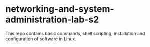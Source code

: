 # networking-and-system-administration-lab-s2
This repo contains basic commands, shell scripting, installation and configuration of software in Linux.
